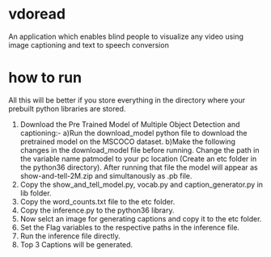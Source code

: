 # vdoread
An application which enables blind people to visualize any video using image captioning and text to speech conversion

# how to run
All this will be better if you store everything in the directory where your prebuilt python libraries are stored.

1. Download the Pre Trained Model of Multiple Object Detection and captioning:- 
  a)Run the download_model python file to download the pretrained model on the MSCOCO dataset.
  b)Make the following changes in the download_model file before running. Change the path in the variable name patmodel to your pc             location (Create an etc folder in the python36 directory). After running that file the model will appear as show-and-tell-2M.zip and       simultanously as .pb file.
2. Copy the show_and_tell_model.py, vocab.py and caption_generator.py in lib folder.
3. Copy the word_counts.txt file to the etc folder.
4. Copy the inference.py to the python36 library.
5. Now selct an image for generating captions and copy it to the etc folder.
6. Set the Flag variables to the respective paths in the inference file.
7. Run the inference file directly.
8. Top 3 Captions will be generated.
